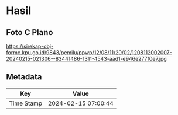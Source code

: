 # Hasil

## Foto C Plano

https://sirekap-obj-formc.kpu.go.id/9843/pemilu/ppwp/12/08/11/20/02/1208112002007-20240215-021306--83441486-1311-4543-aad1-e946e277f0e7.jpg


## Metadata

| Key        | Value               |
| ---------- | ------------------- |
| Time Stamp | 2024-02-15 07:00:44 |



